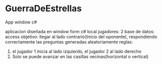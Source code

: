 GuerraDeEstrellas
=================

App window c#

aplicacion diseñada en window form c# local
jugadores: 2
base de datos: access
objetivo: llegar al lado contrario(Inicio del oponente), respondiendo correctamente las preguntas generadas aleatoriamente 
reglas: 
1. el jugador 1 inicia al lado izquierdo, el jugador 2 al lado derecho
2. Solo se puede avanzar en las casillas vecinas(horizontal o vertical)



